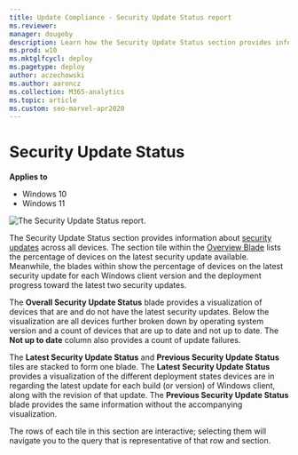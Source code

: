 ```yaml
---
title: Update Compliance - Security Update Status report
ms.reviewer: 
manager: dougeby
description: Learn how the Security Update Status section provides information about security updates across all devices.
ms.prod: w10
ms.mktglfcycl: deploy
ms.pagetype: deploy
author: aczechowski
ms.author: aaroncz
ms.collection: M365-analytics
ms.topic: article
ms.custom: seo-marvel-apr2020
---
```


# Security Update Status

**Applies to**

- Windows 10
- Windows 11

![The Security Update Status report.](images/UC_workspace_SU_status.png)

The Security Update Status section provides information about [security updates](waas-quick-start.md#definitions) across all devices. The section tile within the [Overview Blade](update-compliance-using.md#overview-blade) lists the percentage of devices on the latest security update available. Meanwhile, the blades within show the percentage of devices on the latest security update for each Windows client version and the deployment progress toward the latest two security updates.  

The **Overall Security Update Status** blade provides a visualization of devices that are and do not have the latest security updates. Below the visualization are all devices further broken down by operating system version and a count of devices that are up to date and not up to date. The **Not up to date** column also provides a count of update failures.
 
The **Latest Security Update Status** and **Previous Security Update Status** tiles are stacked to form one blade. The **Latest Security Update Status** provides a visualization of the different deployment states devices are in regarding the latest update for each build (or version) of Windows client, along with the revision of that update. The **Previous Security Update Status** blade provides the same information without the accompanying visualization. 

The rows of each tile in this section are interactive; selecting them will navigate you to the query that is representative of that row and section. 
